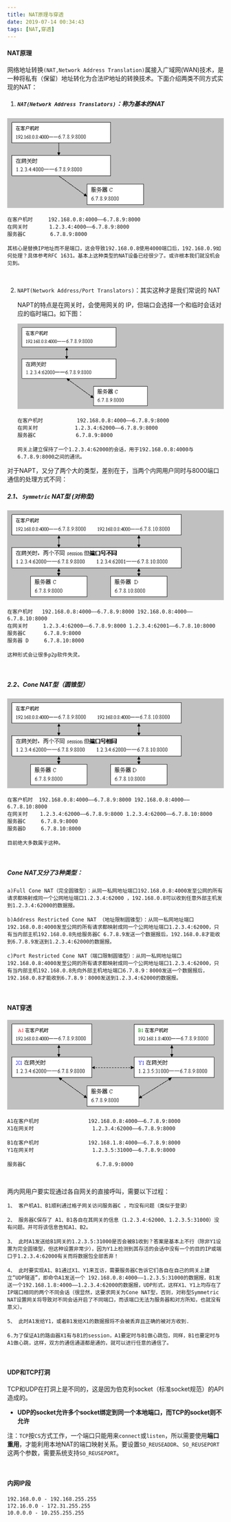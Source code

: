 ```yaml
---
title: NAT原理与穿透
date: 2019-07-14 00:34:43
tags: [NAT,穿透]
---
```


#### NAT原理

网络地址转换`(NAT,Network Address Translation)`属接入广域网(WAN)技术，是一种将私有（保留）地址转化为合法IP地址的转换技术。下面介绍两类不同方式实现的NAT：

1. ##### `NAT(Network Address Translators)`：称为基本的NAT

![](NAT原理与穿透\1.gif)

```
在客户机时     192.168.0.8:4000——6.7.8.9:8000
在网关时       1.2.3.4:4000——6.7.8.9:8000
服务器C        6.7.8.9:8000

其核心是替换IP地址而不是端口，这会导致192.168.0.8使用4000端口后，192.168.0.9如何处理？具体参考RFC 1631。基本上这种类型的NAT设备已经很少了。或许根本我们就没机会见到。
```

<!--more-->

<br/>



2. `NAPT(Network Address/Port Translators)`：其实这种才是我们常说的 NAT

   NAPT的特点是在网关时，会使用网关的 IP，但端口会选择一个和临时会话对应的临时端口。如下图：

   ![](NAT原理与穿透\2.gif)

   ```
   在客户机时           192.168.0.8:4000——6.7.8.9:8000
   在网关时            1.2.3.4:62000——6.7.8.9:8000
   服务器C             6.7.8.9:8000
   
   网关上建立保持了一个1.2.3.4:62000的会话，用于192.168.0.8:4000与6.7.8.9:8000之间的通讯。
   ```

对于NAPT，又分了两个大的类型，差别在于，当两个内网用户同时与8000端口通信的处理方式不同：

##### 2.1、 `Symmetric` NAT型 (对称型)

![](NAT原理与穿透\3.gif)

```
在客户机时   192.168.0.8:4000——6.7.8.9:8000 192.168.0.8:4000——6.7.8.10:8000
在网关时     1.2.3.4:62000——6.7.8.9:8000 1.2.3.4:62001——6.7.8.10:8000
服务器C      6.7.8.9:8000
服务器 D     6.7.8.10:8000

这种形式会让很多p2p软件失灵。
```

<br/>



##### 2.2、Cone NAT型（圆锥型）

![](NAT原理与穿透\4.gif)

```
在客户机时  192.168.0.8:4000——6.7.8.9:8000 192.168.0.8:4000——6.7.8.10:8000
在网关时    1.2.3.4:62000——6.7.8.9:8000 1.2.3.4:62000——6.7.8.10:8000
服务器C     6.7.8.9:8000
服务器D     6.7.8.10:8000

目前绝大多数属于这种。
```
<br/>



##### Cone NAT又分了3种类型：

```
a)Full Cone NAT（完全圆锥型）：从同一私网地址端口192.168.0.8:4000发至公网的所有请求都映射成同一个公网地址端口1.2.3.4:62000 ，192.168.0.8可以收到任意外部主机发到1.2.3.4:62000的数据报。

b)Address Restricted Cone NAT （地址限制圆锥型）：从同一私网地址端口192.168.0.8:4000发至公网的所有请求都映射成同一个公网地址端口1.2.3.4:62000，只有当内部主机192.168.0.8先给服务器C 6.7.8.9发送一个数据报后，192.168.0.8才能收到6.7.8.9发送到1.2.3.4:62000的数据报。

c)Port Restricted Cone NAT（端口限制圆锥型）：从同一私网地址端口192.168.0.8:4000发至公网的所有请求都映射成同一个公网地址端口1.2.3.4:62000，只有当内部主机192.168.0.8先向外部主机地址端口6.7.8.9：8000发送一个数据报后，192.168.0.8才能收到6.7.8.9：8000发送到1.2.3.4:62000的数据报。  
```

<br/>



#### NAT穿透

![](NAT原理与穿透\5.gif)

```
A1在客户机时                192.168.0.8:4000——6.7.8.9:8000
X1在网关时                   1.2.3.4:62000——6.7.8.9:8000

B1在客户机时                192.168.1.8:4000——6.7.8.9:8000
Y1在网关时                   1.2.3.5:31000——6.7.8.9:8000

服务器C                       6.7.8.9:8000
```

<br/>



两内网用户要实现通过各自网关的直接呼叫，需要以下过程：

```
1、 客户机A1、B1顺利通过格子网关访问服务器C ，均没有问题（类似于登录）

2、 服务器C保存了 A1、B1各自在其网关的信息（1.2.3.4:62000、1.2.3.5:31000）没有问题。并可将该信息告知A1、B2。

3、 此时A1发送给B1网关的1.2.3.5:31000是否会被B1收到？答案是基本上不行（除非Y1设置为完全圆锥型，但这种设置非常少），因为Y1上检测到其存活的会话中没有一个的目的IP或端口于1.2.3.4:62000有关而将数据包全部丢弃！

4、 此时要实现A1、B1通过X1、Y1来互访，需要服务器C告诉它们各自在自己的网关上建立“UDP隧道”，即命令A1发送一个 192.168.0.8:4000——1.2.3.5:31000的数据报，B1发送一个192.168.1.8:4000——1.2.3.4:62000的数据报，UDP形式，这样X1、Y1上均存在了IP端口相同的两个不同会话（很显然，这要求网关为Cone NAT型，否则，对称型Symmetric NAT设置网关将导致对不同会话开启了不同端口，而该端口无法为服务器和对方所知，也就没有意义）。

5、 此时A1发给Y1，或者B1发给X1的数据报将不会被丢弃且正确的被对方收到.

6.为了保证A1的路由器X1有与B1的session，A1要定时与B1做心跳包，同样，B1也要定时与A1做心跳，这样，双方的通信通道都是通的，就可以进行任意的通信了。
```

<br/>



#### UDP和TCP打洞

TCP和UDP在打洞上是不同的，这是因为伯克利socket（标准socket规范）的API造成的。

- **UDP的socket允许多个socket绑定到同一个本地端口，而TCP的socket则不允许**

注：`TCP`按`CS`方式工作，一个端口只能用来`connect`或`listen`，所以需要使用**端口重用**，才能利用本地NAT的端口映射关系。要设置`SO_REUSEADDR`、`SO_REUSEPORT`这两个参数，需要系统支持`SO_REUSEPORT`。

<br/>



#### 内网IP段

```
192.168.0.0 - 192.168.255.255
172.16.0.0 - 172.31.255.255
10.0.0.0 - 10.255.255.255
```

